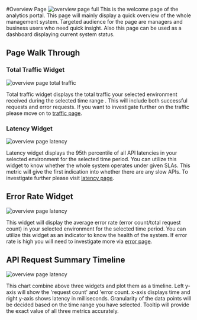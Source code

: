 #Overview Page
![overview page full]({{base_path}}/assets/img/observe/overview/overview-page-full.png)
This is the welcome page of the analytics portal. This page will mainly display a quick overview of the whole
 management system. Targeted audience for the page are managers and business users who need quick insight. Also this
  page can be used as a dashboard displaying current system status.
 
## Page Walk Through
### Total Traffic Widget
![overview page total traffic]({{base_path}}/assets/img/observe/overview/overview-page-total-traffic.png)

Total traffic widget displays the total traffic your selected environment received during the selected time range
. This will include both successful requests and error requests. If you want to investigate further on the traffic
 please move on to 
 [traffic page]({{base_path}}/observe/api-manager-analytics/analytics-pages/analytics-pages-traffic).
 
### Latency Widget
![overview page latency]({{base_path}}/assets/img/observe/overview/overview-page-latency.png)

Latency widget displays the 95th percentile of all API latencies in your selected environment for the selected time
 period. You can utilize this widget to know whether the whole system operates under given SLAs. This metric
  will give the first indication into whether there are any slow APIs. To investigate further please visit 
  [latency page]({{base_path}}/observe/api-manager-analytics/analytics-pages/analytics-pages-latency).
  
## Error Rate Widget
![overview page latency]({{base_path}}/assets/img/observe/overview/overview-page-error-rate.png)

This widget will display the average error rate (error count/total request count) in your selected environment for
 the selected time period. You can utilize this widget as an indicator to know the health of the system. If error
  rate is high you will need to investigate more via 
  [error page]({{base_path}}/observe/api-manager-analytics/analytics-pages/analytics-pages-erros).
  
## API Request Summary Timeline
![overview page latency]({{base_path}}/assets/img/observe/overview/overview-page-timeline.png)

This chart combine above three widgets and plot them as a timeline. Left y-axis will show the 'request count' and 'error
 count. x-axis displays time and right y-axis shows latency in milliseconds. Granularity of the data points will be
  decided based on the time range you have selected. Tooltip will provide the exact value of all three metrics
   accurately. 